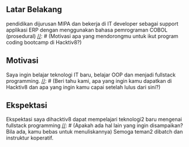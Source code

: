 [//]: # (Ceritakan sedikit tentang latar belakangmu seperti pendidikan terakhir atau pekerjaan sebelumnya)
## Latar Belakang
pendidikan dijurusan MIPA dan bekerja di IT developer sebagai support applikasi ERP dengan menggunakan bahasa pemrograman COBOL (prosedural)
[//]: # (Motivasi apa yang mendorongmu untuk ikut program coding bootcamp di Hacktiv8?)
## Motivasi
Saya ingin belajar teknologi IT baru, belajar OOP dan menjadi fullstack programming.
[//]: # (Beri tahu kami, apa yang ingin kamu dapatkan di Hacktiv8 dan apa yang ingin kamu capai setelah lulus dari sini?)
## Ekspektasi
Ekspektasi saya dihacktiv8 dapat mempelajari teknologi2 baru mengenai fullstack programming 
[//]: # (Apakah ada hal lain yang ingin disampaikan? Bila ada, kamu bebas untuk menuliskannya)
Semoga teman2 dibatch dan instruktur koperatif.
